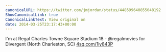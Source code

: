 ```yaml
---
canonicalURL: https://twitter.com/jmjordan/status/448599640855048192
ShowCanonicalLink: true
CanonicalLinkText: View original on
date: 2014-03-25T23:17:43+00:00
---
```

I'm at Regal Charles Towne Square Stadium 18 - @regalmovies for Divergent (North Charleston, SC) [4sq.com/1iy843P](http://4sq.com/1iy843P)